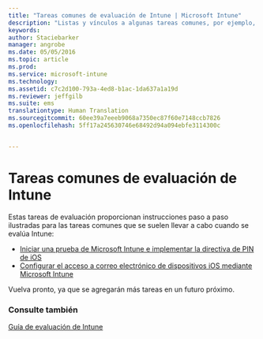 ```yaml
---
title: "Tareas comunes de evaluación de Intune | Microsoft Intune"
description: "Listas y vínculos a algunas tareas comunes, por ejemplo, la implementación de la directiva NIP de iOS y la configuración del acceso de correo electrónico, que es posible que quiera hacer con Intune"
keywords: 
author: Staciebarker
manager: angrobe
ms.date: 05/05/2016
ms.topic: article
ms.prod: 
ms.service: microsoft-intune
ms.technology: 
ms.assetid: c7c2d100-793a-4ed8-b1ac-1da637a1a19d
ms.reviewer: jeffgilb
ms.suite: ems
translationtype: Human Translation
ms.sourcegitcommit: 60ee39a7eeeb9068a7350ec87f60e7148ccb7826
ms.openlocfilehash: 5ff17a245630746e68492d94a094ebfe3114300c


---
```



# Tareas comunes de evaluación de Intune

Estas tareas de evaluación proporcionan instrucciones paso a paso ilustradas para las tareas comunes que se suelen llevar a cabo cuando se evalúa Intune:

- [Iniciar una prueba de Microsoft Intune e implementar la directiva de PIN de iOS](start-a-microsoft-intune-trial-and-deploy-ios-pin-policy.md)
- [Configurar el acceso a correo electrónico de dispositivos iOS mediante Microsoft Intune](set-up-email-access-for-ios-devices-using-microsoft-intune.md)

Vuelva pronto, ya que se agregarán más tareas en un futuro próximo.

### Consulte también
[Guía de evaluación de Intune](get-started-with-a-30-day-trial-of-microsoft-intune.md)



<!--HONumber=Jul16_HO4-->


